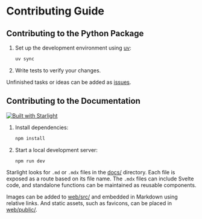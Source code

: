 # Contributing Guide

## Contributing to the Python Package

1. Set up the development environment using [uv](https://docs.astral.sh/uv/getting-started/installation/):

   ```sh
   uv sync
   ```

2. Write tests to verify your changes.

Unfinished tasks or ideas can be added as [issues](https://github.com/Kushim-Jiang/mongfontbuilder/issues).

## Contributing to the Documentation

[![Built with Starlight](https://astro.badg.es/v2/built-with-starlight/tiny.svg)](https://starlight.astro.build)

1. Install dependencies:

   ```sh
   npm install
   ```

2. Start a local development server:

   ```sh
   npm run dev
   ```

Starlight looks for `.md` or `.mdx` files in the [docs/](docs/) directory. Each file is exposed as a route based on its file name. The `.mdx` files can include Svelte code, and standalone functions can be maintained as reusable components.

Images can be added to [web/src/](web/src/) and embedded in Markdown using relative links. And static assets, such as favicons, can be placed in [web/public/](web/public/).
